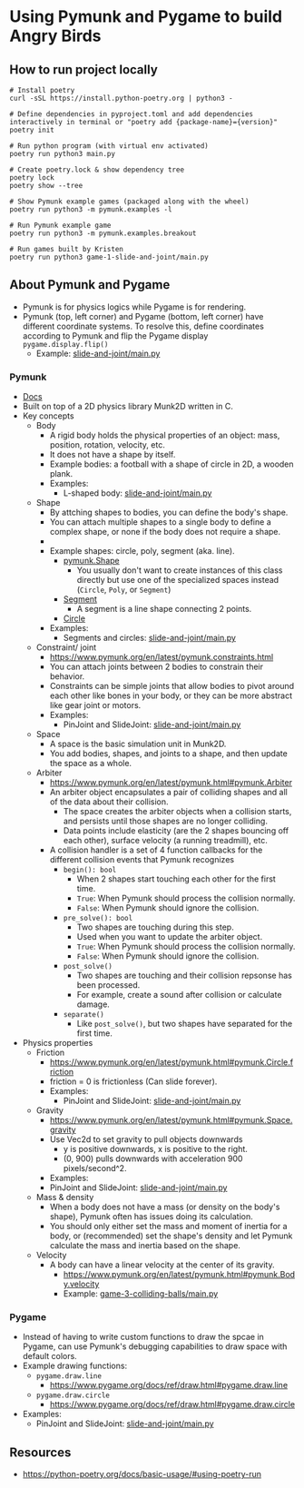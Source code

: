 # Using Pymunk and Pygame to build Angry Birds

## How to run project locally
```
# Install poetry
curl -sSL https://install.python-poetry.org | python3 -

# Define dependencies in pyproject.toml and add dependencies interactively in terminal or "poetry add {package-name}={version}"
poetry init

# Run python program (with virtual env activated)
poetry run python3 main.py

# Create poetry.lock & show dependency tree
poetry lock
poetry show --tree

# Show Pymunk example games (packaged along with the wheel)
poetry run python3 -m pymunk.examples -l

# Run Pymunk example game
poetry run python3 -m pymunk.examples.breakout

# Run games built by Kristen
poetry run python3 game-1-slide-and-joint/main.py
```

## About Pymunk and Pygame
- Pymunk is for physics logics while Pygame is for rendering. 
- Pymunk (top, left corner) and Pygame (bottom, left corner) have different coordinate systems. To resolve this, define coordinates according to Pymunk and flip the Pygame display `pygame.display.flip()`
    - Example: [slide-and-joint/main.py](game-1-slide-and-joint/main.py)
### Pymunk
- [Docs](https://www.pymunk.org/en/latest/installation.html)
- Built on top of a 2D physics library Munk2D written in C. 
- Key concepts
    - Body
        - A rigid body holds the physical properties of an object: mass, position, rotation, velocity, etc. 
        - It does not have a shape by itself. 
        - Example bodies: a football with a shape of circle in 2D, a wooden plank.
        - Examples: 
            - L-shaped body: [slide-and-joint/main.py](game-1-slide-and-joint/main.py)
    - Shape
        - By attching shapes to bodies, you can define the body's shape. 
        - You can attach multiple shapes to a single body to define a complex shape, or none if the body does not require a shape. 
        - 
        - Example shapes: circle, poly, segment (aka. line). 
            - [pymunk.Shape](https://www.pymunk.org/en/latest/pymunk.html#pymunk.Shape)
                - You usually don't want to create instances of this class directly but use one of the specialized spaces instead (`Circle`, `Poly`, or `Segment`)
            - [Segment](https://www.pymunk.org/en/latest/pymunk.html#pymunk.Segment)
                - A segment is a line shape connecting 2 points.
            - [Circle]()
        - Examples:
            - Segments and circles: [slide-and-joint/main.py](game-1-slide-and-joint/main.py)
    - Constraint/ joint
        - https://www.pymunk.org/en/latest/pymunk.constraints.html
        - You can attach joints between 2 bodies to constrain their behavior. 
        - Constraints can be simple joints that allow bodies to pivot around each other like bones in your body, or they can be more abstract like gear joint or motors. 
        - Examples: 
            - PinJoint and SlideJoint: [slide-and-joint/main.py](game-1-slide-and-joint/main.py)
    - Space
        - A space is the basic simulation unit in Munk2D. 
        - You add bodies, shapes, and joints to a shape, and then update the space as a whole. 
    - Arbiter
        - https://www.pymunk.org/en/latest/pymunk.html#pymunk.Arbiter
        - An arbiter object encapsulates a pair of colliding shapes and all of the data about their collision. 
            - The space creates the arbiter objects when a collision starts, and persists until those shapes are no longer colliding.
            - Data points include elasticity (are the 2 shapes bouncing off each other), surface velocity (a running treadmill), etc.
        - A collision handler is a set of 4 function callbacks for the different collision events that Pymunk recognizes
            - `begin(): bool`
                - When 2 shapes start touching each other for the first time. 
                - `True`: When Pymunk should process the collision normally. 
                - `False`: When Pymunk should ignore the collision. 
            - `pre_solve(): bool`
                - Two shapes are touching during this step.
                - Used when you want to update the arbiter object. 
                - `True`: When Pymunk should process the collision normally. 
                - `False`: When Pymunk should ignore the collision. 
            - `post_solve()`
                - Two shapes are touching and their collision repsonse has been processed. 
                - For example, create a sound after collision or calculate damage. 
            - `separate()`
                - Like `post_solve()`, but two shapes have separated for the first time. 
- Physics properties
    - Friction
        - https://www.pymunk.org/en/latest/pymunk.html#pymunk.Circle.friction
        - friction = 0 is frictionless (Can slide forever).
        - Examples: 
            - PinJoint and SlideJoint: [slide-and-joint/main.py](game-1-slide-and-joint/main.py)
    - Gravity
        - https://www.pymunk.org/en/latest/pymunk.html#pymunk.Space.gravity
        - Use Vec2d to set gravity to pull objects downwards
            - y is positive downwards, x is positive to the right.
            - (0, 900) pulls downwards with acceleration 900 pixels/second^2.
        - Examples: 
        - PinJoint and SlideJoint: [slide-and-joint/main.py](game-1-slide-and-joint/main.py)
    - Mass & density
        - When a body does not have a mass (or density on the body's shape), Pymunk often has issues doing its calculation. 
        - You should only either set the mass and moment of inertia for a body, or (recommended) set the shape's density and let Pymunk calculate the mass and inertia based on the shape. 
    - Velocity
        - A body can have a linear velocity at the center of its gravity.
            - https://www.pymunk.org/en/latest/pymunk.html#pymunk.Body.velocity
            - Example: [game-3-colliding-balls/main.py](game-3-colliding-balls/main.py)
### Pygame
- Instead of having to write custom functions to draw the spcae in Pygame, can use Pymunk's debugging capabilities to draw space with default colors. 
- Example drawing functions:
    - `pygame.draw.line`
        - https://www.pygame.org/docs/ref/draw.html#pygame.draw.line
    - `pygame.draw.circle`
        - https://www.pygame.org/docs/ref/draw.html#pygame.draw.circle
- Examples: 
    - PinJoint and SlideJoint: [slide-and-joint/main.py](game-1-slide-and-joint/main.py)

## Resources
- https://python-poetry.org/docs/basic-usage/#using-poetry-run

